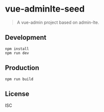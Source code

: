 # vue-adminlte-seed

> A vue-admin project based on admin-lte.

## Development

```shell
npm install
npm run dev
```

## Production
```
npm run build
```

## License
ISC
